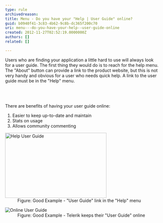 ```yaml
---
type: rule
archivedreason: 
title: Menu - Do you have your "Help | User Guide" online?
guid: b0940f41-3c83-4b62-9c8b-dc365f200c70
uri: menu---do-you-have-your-help--user-guide-online
created: 2012-11-27T02:52:19.0000000Z
authors: []
related: []

---
```



<p>Users who are finding your application a little hard to use will always look for a user guide. The first thing they would do is to reach for the help menu. The &quot;About&quot; button can provide a link to the product website, but this is not very handy and obvious for a user who needs quick help. A link to the user guide must be in the &quot;Help&quot; menu.</p>
<br><excerpt class='endintro'></excerpt><br>
​<div>There are benefits of having your user guide online&#58;</div>
<ol><li>Easier to keep up-to-date and maintain</li>
<li>Stats on usage</li>
<li>Allows community commenting</li></ol>
<dl class="goodImage"><dt><img alt="Help User Guide" src="http&#58;//www.ssw.com.au/ssw/Standards/Rules/Images/RulesT3.gif" width="330" height="212" /></dt>
<dd>Figure&#58; Good Example - &quot;User Guide&quot; link in the &quot;Help&quot; menu</dd></dl>
<dl class="goodImage"><dt><img alt="Online User Guide" src="http&#58;//www.ssw.com.au/ssw/Standards/Rules/Images/TelerikUserGuide.png" /></dt>
<dd>Figure&#58; Good Example - Telerik keeps their &quot;User Guide&quot; online</dd></dl>



